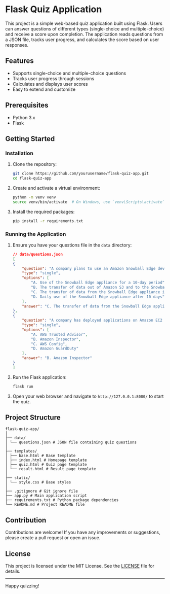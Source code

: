 # Flask Quiz Application

This project is a simple web-based quiz application built using Flask. Users can answer questions of different types (single-choice and multiple-choice) and receive a score upon completion. The application reads questions from a JSON file, tracks user progress, and calculates the score based on user responses.

## Features

- Supports single-choice and multiple-choice questions
- Tracks user progress through sessions
- Calculates and displays user scores
- Easy to extend and customize

## Prerequisites

- Python 3.x
- Flask

## Getting Started

### Installation

1. Clone the repository:
    ```bash
    git clone https://github.com/yourusername/flask-quiz-app.git
    cd flask-quiz-app
    ```

2. Create and activate a virtual environment:
    ```bash
    python -m venv venv
    source venv/bin/activate  # On Windows, use `venv\Scripts\activate`
    ```

3. Install the required packages:
    ```bash
    pip install -r requirements.txt
    ```

### Running the Application

1. Ensure you have your questions file in the `data` directory:
    ```json
    // data/questions.json
    [
    {
        "question": "A company plans to use an Amazon Snowball Edge device to transfer files to the AWS Cloud. Which activities related to a Snowball Edge device are available to the company at no cost?",
        "type": "single",
        "options": [
            "A. Use of the Snowball Edge appliance for a 10-day period",
            "B. The transfer of data out of Amazon S3 and to the Snowball Edge appliance",
            "C. The transfer of data from the Snowball Edge appliance into Amazon S3",
            "D. Daily use of the Snowball Edge appliance after 10 days"
        ],
        "answer": "C. The transfer of data from the Snowball Edge appliance into Amazon S3"
    },
    {
        "question": "A company has deployed applications on Amazon EC2 instances. The company needs to assess application vulnerabilities and must identify infrastructure deployments that do not meet best practices. Which AWS service can the company use to meet these requirements?",
        "type": "single",
        "options": [
            "A. AWS Trusted Advisor",
            "B. Amazon Inspector",
            "C. AWS Config",
            "D. Amazon GuardDuty"
        ],
        "answer": "B. Amazon Inspector"
    }
    ]
    ```

2. Run the Flask application:
    ```bash
    flask run
    ```

3. Open your web browser and navigate to `http://127.0.0.1:8080/` to start the quiz.

## Project Structure
```
flask-quiz-app/
│
├── data/
│ └── questions.json # JSON file containing quiz questions
│
├── templates/
│ ├── base.html # Base template
│ ├── index.html # Homepage template
│ ├── quiz.html # Quiz page template
│ └── result.html # Result page template
│
├── static/
│ └── style.css # Base styles
│
├── .gitignore # Git ignore file
├── app.py # Main application script
├── requirements.txt # Python package dependencies
└── README.md # Project README file
```
## Contribution

Contributions are welcome! If you have any improvements or suggestions, please create a pull request or open an issue.

## License

This project is licensed under the MIT License. See the [LICENSE](LICENSE) file for details.

---

Happy quizzing!
